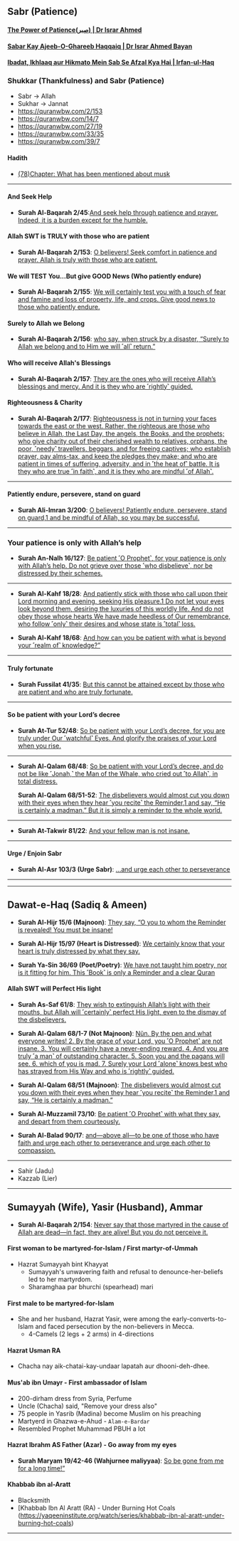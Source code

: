 ## Sabr (Patience)

#### [The Power of Patience(صبر) | Dr Israr Ahmed](https://www.youtube.com/watch?v=WmVzIrJz10Y)
#### [Sabar Kay Ajeeb-O-Ghareeb Haqqaiq | Dr Israr Ahmed Bayan](https://www.youtube.com/watch?v=imR4I8xJdbM)
#### [Ibadat, Ikhlaaq aur Hikmato Mein Sab Se Afzal Kya Hai | Irfan-ul-Haq](https://www.youtube.com/watch?v=CUH5yaawgLc)

### Shukkar (Thankfulness) and Sabr (Patience)
* Sabr -> Allah
* Sukhar -> Jannat
* https://quranwbw.com/2/153
* https://quranwbw.com/14/7
* https://quranwbw.com/27/19
* https://quranwbw.com/33/35
* https://quranwbw.com/39/7
#### Hadith 
* [(78)Chapter: What has been mentioned about musk](https://sunnah.com/bukhari:5927)

*** 

#### And Seek Help
* __Surah Al-Baqarah 2/45__:[And seek help through patience and prayer. Indeed, it is a burden except for the humble.](https://quran.com/2/45)

####  Allah SWT is TRULY with those who are patient
* __Surah Al-Baqarah 2/153__: [O believers! Seek comfort in patience and prayer. Allah is truly with those who are patient.](https://quran.com/2/153)

#### We will TEST You...But give GOOD News (Who patiently endure)
* __Surah Al-Baqarah 2/155__: [We will certainly test you with a touch of fear and famine and loss of property, life, and crops. Give good news to those who patiently endure. ](https://quran.com/2/155)

#### Surely to Allah we Belong
* __Surah Al-Baqarah 2/156__: [who say, when struck by a disaster, “Surely to Allah we belong and to Him we will ˹all˺ return.”](https://quran.com/2/156)

#### Who will receive Allah's Blessings
* __Surah Al-Baqarah 2/157__: [They are the ones who will receive Allah’s blessings and mercy. And it is they who are ˹rightly˺ guided.](https://quran.com/2/157)

#### Righteousness & Charity
* __Surah Al-Baqarah 2/177__: [Righteousness is not in turning your faces towards the east or the west. Rather, the righteous are those who believe in Allah, the Last Day, the angels, the Books, and the prophets; who give charity out of their cherished wealth to relatives, orphans, the poor, ˹needy˺ travellers, beggars, and for freeing captives; who establish prayer, pay alms-tax, and keep the pledges they make; and who are patient in times of suffering, adversity, and in ˹the heat of˺ battle. It is they who are true ˹in faith˺, and it is they who are mindful ˹of Allah˺.](https://quran.com/2/177)

***

#### Patiently endure, persevere, stand on guard
* __Surah Ali-Imran 3/200__: [O believers! Patiently endure, persevere, stand on guard,1 and be mindful of Allah, so you may be successful.](https://quran.com/3/200)

***

### Your patience is only with Allah’s help
* __Surah An-Nalh 16/127__: [Be patient ˹O Prophet˺, for your patience is only with Allah’s help. Do not grieve over those ˹who disbelieve˺, nor be distressed by their schemes.](https://quran.com/16/127)

***

* __Surah Al-Kahf 18/28__: [And patiently stick with those who call upon their Lord morning and evening, seeking His pleasure.1 Do not let your eyes look beyond them, desiring the luxuries of this worldly life. And do not obey those whose hearts We have made heedless of Our remembrance, who follow ˹only˺ their desires and whose state is ˹total˺ loss.](https://quran.com/18/28)

* __Surah Al-Kahf 18/68__: [And how can you be patient with what is beyond your ˹realm of˺ knowledge?”](https://quran.com/18/68)

***

#### Truly fortunate
* __Surah Fussilat 41/35__: [But this cannot be attained except by those who are patient and who are truly fortunate.](https://quran.com/41/35)

***

#### So be patient with your Lord’s decree
* __Surah At-Tur 52/48__: [So be patient with your Lord’s decree, for you are truly under Our ˹watchful˺ Eyes. And glorify the praises of your Lord when you rise.](https://quran.com/52/48)

***

* __Surah Al-Qalam 68/48__: [So be patient with your Lord’s decree, and do not be like ˹Jonah,˺ the Man of the Whale, who cried out ˹to Allah˺, in total distress.](https://quran.com/68/48)

  __Surah Al-Qalam 68/51-52__: [The disbelievers would almost cut you down with their eyes when they hear ˹you recite˺ the Reminder,1 and say, “He is certainly a madman.” But it is simply a reminder to the whole world.](https://quran.com/68/51-52)

***

* __Surah At-Takwir 81/22__: [And your fellow man is not insane.](https://quranwbw.com/81/22)

***

#### Urge / Enjoin Sabr
* __Surah Al-Asr 103/3 (Urge Sabr)__: [...and urge each other to perseverance](https://quran.com/103)

*** 
***

## Dawat-e-Haq (Sadiq & Ameen)

* __Surah Al-Hijr 15/6 (Majnoon)__: [They say, “O you to whom the Reminder is revealed! You must be insane!](https://quran.com/15/6)

* __Surah Al-Hijr 15/97 (Heart is Distressed)__: [We certainly know that your heart is truly distressed by what they say.](https://www.quranwbw.com/15/97)
  
* __Surah Ya-Sin 36/69 (Poet/Poetry)__: [We have not taught him poetry, nor is it fitting for him. This ˹Book˺ is only a Reminder and a clear Quran](https://quran.com/36/69)

#### Allah SWT will Perfect His light
* __Surah As-Saf 61/8__: [They wish to extinguish Allah’s light with their mouths, but Allah will ˹certainly˺ perfect His light, even to the dismay of the disbelievers.](https://quran.com/61/8)

* __Surah Al-Qalam 68/1-7 (Not Majnoon)__: [Nũn. By the pen and what everyone writes! 2. By the grace of your Lord, you ˹O Prophet˺ are not insane. 3. You will certainly have a never-ending reward. 4. And you are truly ˹a man˺ of outstanding character. 5. Soon you and the pagans will see. 6. which of you is mad. 7. Surely your Lord ˹alone˺ knows best who has strayed from His Way and who is ˹rightly˺ guided.](https://quran.com/68/1-7)

* __Surah Al-Qalam 68/51 (Majnoon)__: [The disbelievers would almost cut you down with their eyes when they hear ˹you recite˺ the Reminder,1 and say, “He is certainly a madman.”](https://quran.com/68/51)

* __Surah Al-Muzzamil 73/10__: [Be patient ˹O Prophet˺ with what they say, and depart from them courteously.](https://quran.com/73/10)

* __Surah Al-Balad 90/17__: [and—above all—to be one of those who have faith and urge each other to perseverance and urge each other to compassion.](https://quran.com/90/17)

***

* Sahir (Jadu)
* Kazzab (Lier)

***

## Sumayyah (Wife), Yasir (Husband), Ammar
* __Surah Al-Baqarah 2/154__: [Never say that those martyred in the cause of Allah are dead—in fact, they are alive! But you do not perceive it.](https://quranwbw.com/2/154)

#### First woman to be martyred-for-Islam / First martyr-of-Ummah 
* Hazrat Sumayyah bint Khayyat
    * Sumayyah's unwavering faith and refusal to denounce-her-beliefs led to her martyrdom.
    * Sharamghaa par bhurchi (spearhead) mari 
#### First male to be martyred-for-Islam
* She and her husband, Hazrat Yasir, were among the early-converts-to-Islam and faced persecution by the non-believers in Mecca.
    * 4-Camels (2 legs + 2 arms) in 4-directions

#### Hazrat Usman RA
* Chacha nay aik-chatai-kay-undaar lapatah aur dhooni-deh-dhee.

#### Mus'ab ibn Umayr -  First ambassador of Islam
* 200-dirham dress from Syria, Perfume
* Uncle (Chacha) said, "Remove your dress also"
* 75 people in Yasrib (Madina) become Muslim on his preaching
* Martyerd in Ghazwa-e-Ahud - `Alam-e-Bardar`
* Resembled Prophet Muhammad PBUH a lot

#### Hazrat Ibrahm AS Father (Azar) - Go away from my eyes
* __Surah Maryam 19/42-46 (Wahjurnee maliyyaa)__: [So be gone from me for a long time!”](https://quranwbw.com/19/42-46)

#### Khabbab ibn al-Aratt
* Blacksmith 
* [Khabbab Ibn Al Aratt (RA) - Under Burning Hot Coals (https://yaqeeninstitute.org/watch/series/khabbab-ibn-al-aratt-under-burning-hot-coals)

***
